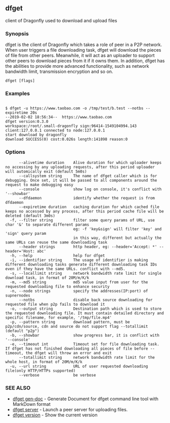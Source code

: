 ## dfget

client of Dragonfly used to download and upload files

### Synopsis

dfget is the client of Dragonfly which takes a role of 
peer in a P2P network. When user triggers a file downloading task, dfget will 
download the pieces of file from other peers. Meanwhile, it will act as an 
uploader to support other peers to download pieces from it if it owns them. 
In addition, dfget has the abilities to provide more advanced functionality, 
such as network bandwidth limit, transmission encryption and so on.

```
dfget [flags]
```

### Examples

```

$ dfget -u https://www.taobao.com -o /tmp/test/b.test --notbs --expiretime 20s
--2019-02-02 18:56:34--  https://www.taobao.com
dfget version:0.3.0
workspace:/root/.small-dragonfly sign:96414-1549104994.143
client:127.0.0.1 connected to node:127.0.0.1
start download by dragonfly
download SUCCESS(0) cost:0.026s length:141898 reason:0

```

### Options

```
      --alivetime duration    Alive duration for which uploader keeps no accessing by any uploading requests, after this period uploader will automically exit (default 5m0s)
      --callsystem string     The name of dfget caller which is for debugging. Once set, it will be passed to all components around the request to make debugging easy
      --console               show log on console, it's conflict with '--showbar'
      --dfdaemon              identify whether the request is from dfdaemon
      --expiretime duration   caching duration for which cached file keeps no accessed by any process, after this period cache file will be deleted (default 3m0s)
  -f, --filter string         filter some query params of URL, use char '&' to separate different params
                              eg: -f 'key&sign' will filter 'key' and 'sign' query param
                              in this way, different but actually the same URLs can reuse the same downloading task
      --header strings        http header, eg: --header='Accept: *' --header='Host: abc'
  -h, --help                  help for dfget
  -i, --identifier string     The usage of identifier is making different downloading tasks generate different downloading task IDs even if they have the same URLs. conflict with --md5.
  -s, --locallimit string     network bandwidth rate limit for single download task, in format of 20M/m/K/k
  -m, --md5 string            md5 value input from user for the requested downloading file to enhance security
  -n, --node strings          specify the addresses(IP:port) of supnernodes
      --notbs                 disable back source downloading for requested file when p2p fails to download it
  -o, --output string         Destination path which is used to store the requested downloading file. It must contain detailed directory and specific filename, for example, '/tmp/file.mp4'
  -p, --pattern string        download pattern, must be p2p/cdn/source, cdn and source do not support flag --totallimit (default "p2p")
  -b, --showbar               show progress bar, it is conflict with '--console'
  -e, --timeout int           Timeout set for file downloading task. If dfget has not finished downloading all pieces of file before --timeout, the dfget will throw an error and exit
      --totallimit string     network bandwidth rate limit for the whole host, in format of 20M/m/K/k
  -u, --url string            URL of user requested downloading file(only HTTP/HTTPs supported)
      --verbose               be verbose
```

### SEE ALSO

* [dfget gen-doc](dfget_gen-doc.md)	 - Generate Document for dfget command line tool with MarkDown format
* [dfget server](dfget_server.md)	 - Launch a peer server for uploading files.
* [dfget version](dfget_version.md)	 - Show the current version

